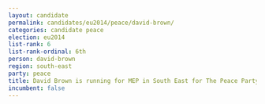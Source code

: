 ```yaml
---
layout: candidate
permalink: candidates/eu2014/peace/david-brown/
categories: candidate peace
election: eu2014
list-rank: 6
list-rank-ordinal: 6th
person: david-brown
region: south-east
party: peace
title: David Brown is running for MEP in South East for The Peace Party
incumbent: false
---
```

